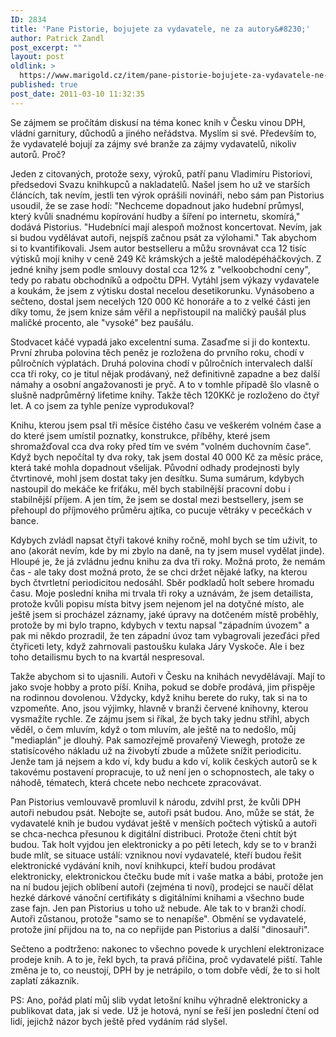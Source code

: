 ```yaml
---
ID: 2834
title: 'Pane Pistorie, bojujete za vydavatele, ne za autory&#8230;'
author: Patrick Zandl
post_excerpt: ""
layout: post
oldlink: >
  https://www.marigold.cz/item/pane-pistorie-bojujete-za-vydavatele-ne-za-autory
published: true
post_date: 2011-03-10 11:32:35
---
```

Se zájmem se pročítám diskusí na téma konec knih v Česku vinou DPH, vládní garnitury, důchodů a jiného neřádstva. Myslím si své. Především to, že vydavatelé bojují za zájmy své branže za zájmy vydavatelů, nikoliv autorů. Proč?

Jeden z citovaných, protože sexy, výroků, patří panu Vladimíru Pistoriovi, předsedovi Svazu knihkupců a nakladatelů. Našel jsem ho už ve starších článcích, tak nevím, jestli ten výrok oprášili novináři, nebo sám pan Pistorius usoudil, že se zase hodí: "Nechceme dopadnout jako hudební průmysl, který kvůli snadnému kopírování hudby a šíření po internetu, skomírá," dodává Pistorius. "Hudebníci mají alespoň možnost koncertovat. Nevím, jak si budou vydělávat autoři, nejspíš začnou psát za výlohami."
Tak abychom si to kvantifikovali.
Jsem autor bestselleru a můžu srovnávat cca 12 tisíc výtisků mojí knihy v ceně 249 Kč krámských a ještě malodépéháčkových. Z jedné knihy jsem podle smlouvy dostal cca 12% z "velkoobchodní ceny", tedy po rabatu obchodníků a odpočtu DPH. Vytáhl jsem výkazy vydavatele a koukám, že jsem z výtisku dostal necelou desetikorunku. Vynásobeno a sečteno, dostal jsem necelých 120 000 Kč honoráře a to z velké části jen díky tomu, že jsem knize sám věřil a nepřistoupil na maličký paušál plus maličké procento, ale "vysoké" bez paušálu. 

Stodvacet káčé vypadá jako excelentní suma. Zasaďme si ji do kontextu. První zhruba polovina těch peněz je rozložena do prvního roku, chodí v půlročních výplatách. Druhá polovina chodí v půlročních intervalech další cca tři roky, co je titul nějak prodávaný, než definitivně zapadne a bez další námahy a osobní angažovanosti je pryč. A to v tomhle případě šlo vlasně o slušně nadprůměrný lifetime knihy. Takže těch 120KKč je rozloženo do čtyř let. A co jsem za tyhle peníze vyprodukoval?

Knihu, kterou jsem psal tři měsíce čistého času ve veškerém volném čase a do které jsem umístil poznatky, konstrukce, příběhy, které jsem shromažďoval cca dva roky před tím ve svém "volném duchovním čase". Když bych nepočítal ty dva roky, tak jsem dostal 40 000 Kč za měsíc práce, která také mohla dopadnout všelijak. Původní odhady prodejnosti byly čtvrtinové, mohl jsem dostat taky jen desítku. Suma sumárum, kdybych nastoupil do mekáče ke friťáku, měl bych stabilnější pracovní dobu i stabilnější příjem. A jen tím, že jsem se dostal mezi bestsellery, jsem se přehoupl do příjmového průměru ajtíka, co pucuje větráky v pecečkách v bance. 

Kdybych zvládl napsat čtyři takové knihy ročně, mohl bych se tím uživit, to ano (akorát nevím, kde by mi zbylo na daně, na ty jsem musel vydělat jinde). Hloupé je, že já zvládnu jednu knihu za dva tři roky. Možná proto, že nemám čas - ale taky dost možná proto, že se chci držet nějaké laťky, na kterou bych čtvrtletní periodicitou nedosáhl. Sběr podkladů holt sebere hromadu času. Moje poslední kniha mi trvala tři roky a uznávám, že jsem detailista, protože kvůli popisu místa bitvy jsem nejenom jel na dotyčné místo, ale ještě jsem si procházel záznamy, jaké úpravy na dotčeném místě proběhly, protože by mi bylo trapno, kdybych v textu napsal "západním úvozem" a pak mi někdo prozradil, že ten západní úvoz tam vybagrovali jezeďáci před čtyřiceti lety, když zahrnovali pastoušku kulaka Járy Vyskoče. Ale i bez toho detailismu bych to na kvartál nespresoval. 

Takže abychom si to ujasnili. Autoři v Česku na knihách nevydělávají. Mají to jako svoje hobby a proto píší. Kniha, pokud se dobře prodává, jim přispěje na rodinnou dovolenou. Vždycky, když knihu berete do ruky, tak si na to vzpomeňte. Ano, jsou výjimky, hlavně v branži červené knihovny, kterou vysmažíte rychle. Ze zájmu jsem si říkal, že bych taky jednu střihl, abych věděl, o čem mluvím, když o tom mluvím, ale ještě na to nedošlo, můj "mediaplán" je dlouhý. Pak samozřejmě provařený Viewegh, protože ze statisícového nákladu už na živobytí zbude a můžete snížit periodicitu. Jenže tam já nejsem a kdo ví, kdy budu a kdo ví, kolik českých autorů se k takovému postavení propracuje, to už není jen o schopnostech, ale taky o náhodě, tématech, která chcete nebo nechcete  zpracovávat. 

Pan Pistorius vemlouvavě promluvil k národu, zdvihl prst, že kvůli DPH autoři nebudou psát. Nebojte se, autoři psát budou. Ano, může se stát, že vydavatelé knih je budou vydávat ještě v menších počtech výtisků a autoři se chca-nechca přesunou k digitální distribuci. Protože čteni chtít být budou. Tak holt vyjdou jen elektronicky a po pěti letech, kdy se to v branži bude mlít, se situace ustálí: vzniknou noví vydavatelé, kteří budou řešit elektronické vydávání knih, noví knihkupci, kteří budou prodávat elektronicky, elektronickou čtečku bude mít i vaše matka a bábi, protože jen na ní budou jejich oblíbení autoři (zejména ti noví), prodejci se naučí dělat hezké dárkové vánoční certifikáty s digitálními knihami a všechno bude zase fajn. Jen pan Pistorius u toho už nebude. Ale tak to v branži chodí. Autoři zůstanou, protože "samo se to nenapíše". Obmění se vydavatelé, protože jiní přijdou na to, na co nepřijde pan Pistorius a další "dinosauři".

Sečteno a podtrženo: nakonec to všechno povede k urychlení elektronizace prodeje knih. A to je, řekl bych, ta pravá příčina, proč vydavatelé piští. Tahle změna je to, co neustojí, DPH by je netrápilo, o tom dobře vědí, že to si holt zaplatí zákazník. 

PS: Ano, pořád platí můj slib vydat letošní knihu výhradně elektronicky a publikovat data, jak si vede. Už je hotová, nyní se řeší jen poslední čtení od lidí, jejichž názor bych ještě před vydáním rád slyšel.